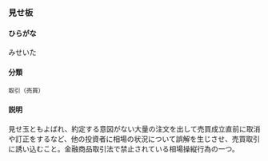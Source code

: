<div style="display:none;">

## [あ行](securities-terms?id=あ行)
## [か行](securities-terms?id=か行)
## [さ行](securities-terms?id=さ行)
## [た行](securities-terms?id=た行)
## [な行](securities-terms?id=な行)
## [は行](securities-terms?id=は行)
## [ま行](securities-terms?id=ま行)

</div>

### 見せ板

#### ひらがな

みせいた

#### 分類

`取引（売買）`

#### 説明

見せ玉ともよばれ、約定する意図がない大量の注文を出して売買成立直前に取消や訂正をするなど、他の投資者に相場の状況について誤解を生じさせ、売買取引に誘い込むこと。金融商品取引法で禁止されている相場操縦行為の一つ。

<div style="display:none;">

## [や行](securities-terms?id=や行)
## [ら行](securities-terms?id=ら行)
## [わ行](securities-terms?id=わ行)
## [英数字・記号](securities-terms?id=英数字・記号)

</div>

